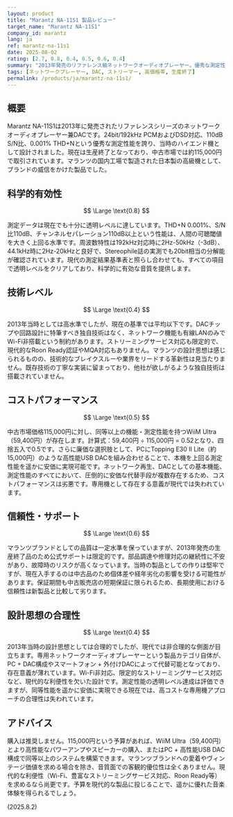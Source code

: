 ```yaml
---
layout: product
title: "Marantz NA-11S1 製品レビュー"
target_name: "Marantz NA-11S1"
company_id: marantz
lang: ja
ref: marantz-na-11s1
date: 2025-08-02
rating: [2.7, 0.8, 0.4, 0.5, 0.6, 0.4]
summary: "2013年発売のリファレンス級ネットワークオーディオプレーヤー。優秀な測定性能を持つものの、現代の代替手段と比較して極めて高価で合理性に欠ける"
tags: [ネットワークプレーヤー, DAC, ストリーマー, 高価格帯, 生産終了]
permalink: /products/ja/marantz-na-11s1/
---
```


## 概要

Marantz NA-11S1は2013年に発売されたリファレンスシリーズのネットワークオーディオプレーヤー兼DACです。24bit/192kHz PCMおよびDSD対応、110dB S/N比、0.001% THD+Nという優秀な測定性能を誇り、当時のハイエンド機として設計されました。現在は生産終了となっており、中古市場では約115,000円で取引されています。マランツの国内工場で製造された日本製の高級機として、ブランドの威信をかけた製品でした。

## 科学的有効性

$$ \Large \text{0.8} $$

測定データは現在でも十分に透明レベルに達しています。THD+N 0.001%、S/N比110dB、チャンネルセパレーション110dB以上という性能は、人間の可聴閾値を大きく上回る水準です。周波数特性は192kHz対応時に2Hz-50kHz（-3dB）、44.1kHz時に2Hz-20kHzと良好で、Stereophile誌の実測でも20bit相当の分解能が確認されています。現代の測定結果基準表と照らし合わせても、すべての項目で透明レベルをクリアしており、科学的に有効な音質を提供します。

## 技術レベル

$$ \Large \text{0.4} $$

2013年当時としては高水準でしたが、現在の基準では平均以下です。DACチップや回路設計に特筆すべき独自技術はなく、ネットワーク機能も有線LANのみでWi-Fi非搭載という制約があります。ストリーミングサービス対応も限定的で、現代的なRoon Ready認証やMQA対応もありません。マランツの設計思想は感じられるものの、技術的なブレイクスルーや業界をリードする革新性は見当たりません。既存技術の丁寧な実装に留まっており、他社が欲しがるような独自技術は搭載されていません。

## コストパフォーマンス

$$ \Large \text{0.5} $$

中古市場価格115,000円に対し、同等以上の機能・測定性能を持つWiiM Ultra（59,400円）が存在します。計算式：59,400円 ÷ 115,000円 = 0.52となり、四捨五入で0.5です。さらに廉価な選択肢として、PCにTopping E30 II Lite（約15,000円）のような高性能USB DACを組み合わせることで、本機を上回る測定性能を遥かに安価に実現可能です。ネットワーク再生、DACとしての基本機能、測定性能のすべてにおいて、圧倒的に安価な代替手段が複数存在するため、コストパフォーマンスは劣悪です。専用機として存在する意義が現代では失われています。

## 信頼性・サポート

$$ \Large \text{0.6} $$

マランツブランドとしての品質は一定水準を保っていますが、2013年発売の生産終了品のため公式サポートは限定的です。部品調達や修理対応の継続性に不安があり、故障時のリスクが高くなっています。当時の製品としての作りは堅牢ですが、現在入手するのは中古品のため個体差や経年劣化の影響を受ける可能性があります。保証期間も中古販売店の短期保証に限られるため、長期使用における信頼性は新製品と比較して劣ります。

## 設計思想の合理性

$$ \Large \text{0.4} $$

2013年当時の設計思想としては合理的でしたが、現代では非合理的な側面が目立ちます。専用ネットワークオーディオプレーヤーという製品カテゴリ自体が、PC + DAC構成やスマートフォン + 外付けDACによって代替可能となっており、存在意義が薄れています。Wi-Fi非対応、限定的なストリーミングサービス対応など、現代的な利便性を欠いた設計です。測定性能の透明レベル達成は評価できますが、同等性能を遥かに安価に実現できる現在では、高コストな専用機アプローチの合理性は失われています。

## アドバイス

購入は推奨しません。115,000円という予算があれば、WiiM Ultra（59,400円）とより高性能なパワーアンプやスピーカーの購入、またはPC + 高性能USB DAC構成で同等以上のシステムを構築できます。マランツブランドへの愛着やヴィンテージ価値を求める場合を除き、音質面での客観的優位性は全くありません。現代的な利便性（Wi-Fi、豊富なストリーミングサービス対応、Roon Ready等）を求めるなら尚更です。予算を現代的な製品に投じることで、遥かに優れた音楽体験を得られるでしょう。

(2025.8.2)
